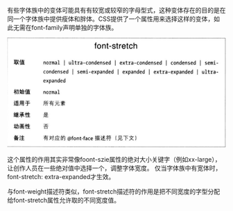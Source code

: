 有些字体族中的变体可能具有有较宽或较窄的字母型式，这种变体存在的目的是在同一个字体族中提供瘦体和胖体。CSS提供了一个属性用来选择这样的变体，如此无需在font-family声明单独的字体族。

![](font-stretch.png)

这个属性的作用其实非常像foont-szie属性的绝对大小关键字（例如xx-large），让创作人员在一些绝对值中选择一个，调整字体宽度。
仅当字体族中有宽体时，font-stretch: extra-expanded才生效。

与font-weight描述符类似，font-stretch描述符的作用是把不同宽度的字型分配给font-stretch属性允许取的不同宽度值。
